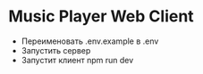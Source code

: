 # Music Player Web Client

- Переименовать .env.example в .env
- Запустить сервер
- Запустит клиент npm run dev

